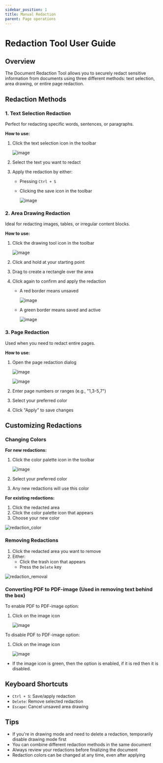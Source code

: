 ```yaml
---
sidebar_position: 1
title: Manual Redaction
parent: Page operations
---
```


# Redaction Tool User Guide

## Overview
The Document Redaction Tool allows you to securely redact sensitive information from documents using three different methods: text selection, area drawing, or entire page redaction.

## Redaction Methods

### 1. Text Selection Redaction
Perfect for redacting specific words, sentences, or paragraphs.

**How to use:**
1. Click the text selection icon in the toolbar

   ![image](https://github.com/user-attachments/assets/e66dbfc1-0b06-4f65-8f60-7277b8acca91)

2. Select the text you want to redact
3. Apply the redaction by either:
   - Pressing `Ctrl + S`
   - Clicking the save icon in the toolbar
     
      ![image](https://github.com/user-attachments/assets/73d4b1f0-a454-452b-ab60-028b9728004b)


### 2. Area Drawing Redaction
Ideal for redacting images, tables, or irregular content blocks.

**How to use:**
1. Click the drawing tool icon in the toolbar

   ![image](https://github.com/user-attachments/assets/8597abed-0992-48d3-baf4-0e7673fb500c)

2. Click and hold at your starting point
3. Drag to create a rectangle over the area
4. Click again to confirm and apply the redaction
   - A red border means unsaved

      ![image](https://github.com/user-attachments/assets/42809be3-34e6-4725-920b-b4d51eb72e4f)

   - A green border means saved and active
   
      ![image](https://github.com/user-attachments/assets/0711ff11-da1a-41c3-9d57-82067ee0f8b8)


### 3. Page Redaction
Used when you need to redact entire pages.

**How to use:**
1. Open the page redaction dialog
   
   ![image](https://github.com/user-attachments/assets/fae58a19-1f54-463e-bc81-027bd4f403bf)

   ![image](https://github.com/user-attachments/assets/66c1b1aa-7da1-4262-a476-0551924ed509)

3. Enter page numbers or ranges (e.g., "1,3-5,7")
4. Select your preferred color
5. Click "Apply" to save changes

## Customizing Redactions

### Changing Colors

**For new redactions:**
1. Click the color palette icon in the toolbar
   
   ![image](https://github.com/user-attachments/assets/788fd325-489e-4404-8377-07ec500a77dd)

2. Select your preferred color
3. Any new redactions will use this color

**For existing redactions:**
1. Click the redacted area
2. Click the color palette icon that appears
3. Choose your new color
  
![redaction_color](https://github.com/user-attachments/assets/0bc05461-6427-4a62-8cd4-745c3104c04f)


### Removing Redactions
1. Click the redacted area you want to remove
2. Either:
   - Click the trash icon that appears
   - Press the `Delete` key

![redaction_removal](https://github.com/user-attachments/assets/9bd3be2a-d2ec-4468-a229-bf81efb36bcc)

### Converting PDF to PDF-image (Used in removing text behind the box)
To enable PDF to PDF-image option:
   1. Click on the image icon
   
         ![image](https://github.com/user-attachments/assets/8c480923-05e1-46d3-8f59-5f78db6d87f8)

To disable PDF to PDF-image option:
   1. Click on the image icon
   
         ![image](https://github.com/user-attachments/assets/e2e07e31-8eb0-41ac-80ab-ffd8520f5795)


- If the image icon is green, then the option is enabled, if it is red then it is disabled.




## Keyboard Shortcuts
- `Ctrl + S`: Save/apply redaction
- `Delete`: Remove selected redaction
- `Escape`: Cancel unsaved area drawing

## Tips
- If you're in drawing mode and need to delete a redaction, temporarily disable drawing mode first
- You can combine different redaction methods in the same document
- Always review your redactions before finalizing the document
- Redaction colors can be changed at any time, even after applying

